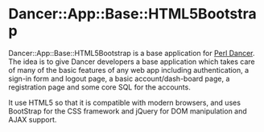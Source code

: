 Dancer::App::Base::HTML5Bootstrap
=================================

Dancer::App::Base::HTML5Bootstrap is a base application for [Perl
Dancer](http://perldancer.org/). The idea is to give Dancer developers a base
application which takes care of many of the basic features of any web app
including authentication, a sign-in form and logout page, a basic
account/dash-board page, a registration page and some core SQL for the accounts.

It use HTML5 so that it is compatible with modern browsers, and uses BootStrap
for the CSS framework and jQuery for DOM manipulation and AJAX support.

